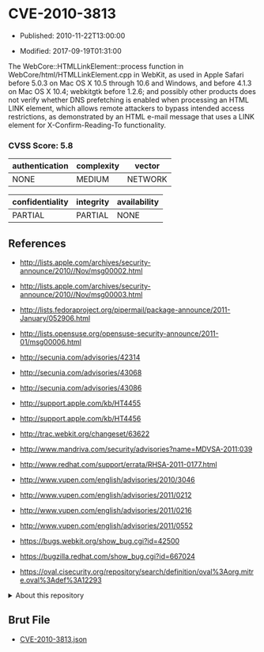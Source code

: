 # CVE-2010-3813

- Published: 2010-11-22T13:00:00

- Modified: 2017-09-19T01:31:00

The WebCore::HTMLLinkElement::process function in WebCore/html/HTMLLinkElement.cpp in WebKit, as used in Apple Safari before 5.0.3 on Mac OS X 10.5 through 10.6 and Windows, and before 4.1.3 on Mac OS X 10.4; webkitgtk before 1.2.6; and possibly other products does not verify whether DNS prefetching is enabled when processing an HTML LINK element, which allows remote attackers to bypass intended access restrictions, as demonstrated by an HTML e-mail message that uses a LINK element for X-Confirm-Reading-To functionality.

### CVSS Score: **5.8**

| authentication | complexity | vector |
| --- | --- | --- |
| NONE | MEDIUM | NETWORK |

| confidentiality | integrity | availability |
| --- | --- | --- |
| PARTIAL | PARTIAL | NONE |

## References

* http://lists.apple.com/archives/security-announce/2010//Nov/msg00002.html

* http://lists.apple.com/archives/security-announce/2010//Nov/msg00003.html

* http://lists.fedoraproject.org/pipermail/package-announce/2011-January/052906.html

* http://lists.opensuse.org/opensuse-security-announce/2011-01/msg00006.html

* http://secunia.com/advisories/42314

* http://secunia.com/advisories/43068

* http://secunia.com/advisories/43086

* http://support.apple.com/kb/HT4455

* http://support.apple.com/kb/HT4456

* http://trac.webkit.org/changeset/63622

* http://www.mandriva.com/security/advisories?name=MDVSA-2011:039

* http://www.redhat.com/support/errata/RHSA-2011-0177.html

* http://www.vupen.com/english/advisories/2010/3046

* http://www.vupen.com/english/advisories/2011/0212

* http://www.vupen.com/english/advisories/2011/0216

* http://www.vupen.com/english/advisories/2011/0552

* https://bugs.webkit.org/show_bug.cgi?id=42500

* https://bugzilla.redhat.com/show_bug.cgi?id=667024

* https://oval.cisecurity.org/repository/search/definition/oval%3Aorg.mitre.oval%3Adef%3A12293

<details>
<summary>About this repository</summary> 

  This repository is part of the project [Live Hack CVE](https://github.com/Live-Hack-CVE). Main website can be found [www.live-hack.org](https://www.live-hack.org) 
  
  Made by [Sn0wAlice](https://github.com/Sn0wAlice) for the people that care about security and need to have a feed of the latest CVEs. Hope you enjoy it, don't forget to star the repo and follow me on [Twitter](https://twitter.com/Sn0wAlice) and [Github](https://github.com/Sn0wAlice). And that is my [personnal website](https://www.alice-snow.me/)

  - [Home Page](https://github.com/Live-Hack-CVE)
  - [Framework](https://github.com/Live-Hack-CVE/cve-framework)
  - [CVE database](https://github.com/Live-Hack-CVE/full_database)
  - [Changelog](https://github.com/Live-Hack-CVE/Changelog)
</details>

## Brut File

* [CVE-2010-3813.json](https://raw.githubusercontent.com/Live-Hack-CVE/full_database/main/cves/2010/CVE-2010-3813.json)

